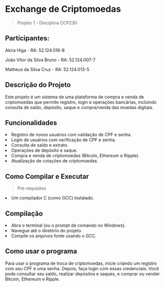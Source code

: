 # Exchange de Criptomoedas
> Projeto 1 - Disciplina CCP230

<h2>Participantes:</h2>

Akira Higa - RA: 52.124.016-8
 
João Vitor da Silva Bruno - RA: 52.124.007-7

Matheus da Silva Cruz - RA: 52.124.013-5

<h2>Descrição do Projeto</h2>

Este projeto é um sistema de uma plataforma de compra e venda de criptomoedas que permite registro,
login e operações bancárias, incluindo consulta de saldo, depósito, saque e compra/venda das moedas digitais.  

<h2>Funcionalidades</h2>
<li>Registro de novos usuários com validação de CPF e senha. </li>
<li>Login de usuários com verificação de CPF e senha.</li>
<li>Consulta de saldo e extrato.</li>
<li>Operações de depósito e saque.</li>
<li>Compra e venda de criptomoedas (Bitcoin, Ethereum e Ripple).</li>
<li>Atualização de cotações de criptomoedas.</li>

<h2>Como Compilar e Executar</h2> 

> Pré-requisitos  

<li>Um compilador C (como GCC) instalado.</li> 

<h2> Compilação</h2>

<li>Abra o terminal (ou o prompt de comando no Windows).</li>
<li>Navegue até o diretório do projeto.</li>
<li>Compile os arquivos fonte usando o GCC. </li>


<h2>Como usar o programa</h2>


Para usar o programa de troca de criptomoedas, inicie criando um registro com seu CPF e uma senha.
Depois, faça login com essas credenciais. Você pode consultar seu saldo, realizar depósitos e saques,
e comprar ou vender Bitcoin, Ethereum e Ripple.







